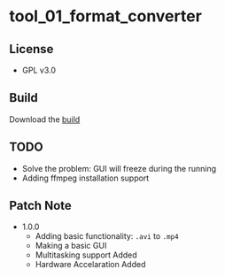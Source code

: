 # tool_01_format_converter

## License
- GPL v3.0

## Build
Download the [build](https://github.com/Yiju-Li-dev/tool_01_format_converter/raw/af36982e4b3d51244d2692a147079603a47dde11/dist/main.exe)

## TODO
- Solve the problem: GUI will freeze during the running
- Adding ffmpeg installation support

## Patch Note
- 1.0.0
  - Adding basic functionality: `.avi` to `.mp4`
  - Making a basic GUI
  - Multitasking support Added
  - Hardware Accelaration Added
